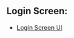 

## Login Screen: 
 - [Login Screen UI](https://www.behance.net/gallery/116239731/employee-app-design-login-sign-up-screen)